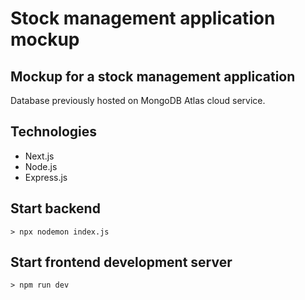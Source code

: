 # Stock management application mockup

## Mockup for a stock management application

Database previously hosted on MongoDB Atlas cloud service.

## Technologies
* Next.js
* Node.js
* Express.js

## Start backend
```
> npx nodemon index.js
```

## Start frontend development server
```
> npm run dev
```
